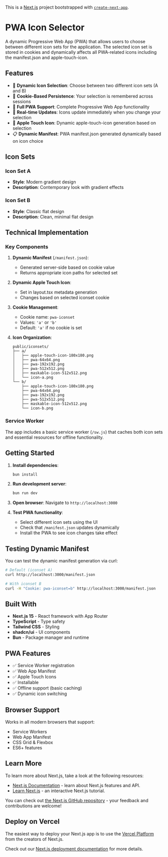 This is a [Next.js](https://nextjs.org) project bootstrapped with [`create-next-app`](https://nextjs.org/docs/app/api-reference/cli/create-next-app).

# PWA Icon Selector

A dynamic Progressive Web App (PWA) that allows users to choose between different icon sets for the application. The selected icon set is stored in cookies and dynamically affects all PWA-related icons including the manifest.json and apple-touch-icon.

## Features

- 🎨 **Dynamic Icon Selection**: Choose between two different icon sets (A and B)
- 🍪 **Cookie-Based Persistence**: Your selection is remembered across sessions
- 📱 **Full PWA Support**: Complete Progressive Web App functionality
- 🔄 **Real-time Updates**: Icons update immediately when you change your selection
- 🍎 **Apple Touch Icon**: Dynamic apple-touch-icon generation based on selection
- 📋 **Dynamic Manifest**: PWA manifest.json generated dynamically based on icon choice

## Icon Sets

### Icon Set A
- **Style**: Modern gradient design
- **Description**: Contemporary look with gradient effects

### Icon Set B  
- **Style**: Classic flat design
- **Description**: Clean, minimal flat design

## Technical Implementation

### Key Components

1. **Dynamic Manifest** (`/manifest.json`): 
   - Generated server-side based on cookie value
   - Returns appropriate icon paths for selected set

2. **Dynamic Apple Touch Icon**:
   - Set in layout.tsx metadata generation
   - Changes based on selected iconset cookie

3. **Cookie Management**:
   - Cookie name: `pwa-iconset`
   - Values: `'a'` or `'b'`
   - Default: `'a'` if no cookie is set

4. **Icon Organization**:
   ```
   public/iconsets/
   ├── a/
   │   ├── apple-touch-icon-180x180.png
   │   ├── pwa-64x64.png
   │   ├── pwa-192x192.png
   │   ├── pwa-512x512.png
   │   ├── maskable-icon-512x512.png
   │   └── icon-a.png
   └── b/
       ├── apple-touch-icon-180x180.png
       ├── pwa-64x64.png
       ├── pwa-192x192.png
       ├── pwa-512x512.png
       ├── maskable-icon-512x512.png
       └── icon-b.png
   ```

### Service Worker

The app includes a basic service worker (`/sw.js`) that caches both icon sets and essential resources for offline functionality.

## Getting Started

1. **Install dependencies**:
   ```bash
   bun install
   ```

2. **Run development server**:
   ```bash
   bun run dev
   ```

3. **Open browser**:
   Navigate to `http://localhost:3000`

4. **Test PWA functionality**:
   - Select different icon sets using the UI
   - Check that `/manifest.json` updates dynamically
   - Install the PWA to see icon changes take effect

## Testing Dynamic Manifest

You can test the dynamic manifest generation via curl:

```bash
# Default (iconset A)
curl http://localhost:3000/manifest.json

# With iconset B
curl -H "Cookie: pwa-iconset=b" http://localhost:3000/manifest.json
```

## Built With

- **Next.js 15** - React framework with App Router
- **TypeScript** - Type safety
- **Tailwind CSS** - Styling
- **shadcn/ui** - UI components
- **Bun** - Package manager and runtime

## PWA Features

- ✅ Service Worker registration
- ✅ Web App Manifest
- ✅ Apple Touch Icons
- ✅ Installable
- ✅ Offline support (basic caching)
- ✅ Dynamic icon switching

## Browser Support

Works in all modern browsers that support:
- Service Workers
- Web App Manifest
- CSS Grid & Flexbox
- ES6+ features

## Learn More

To learn more about Next.js, take a look at the following resources:

- [Next.js Documentation](https://nextjs.org/docs) - learn about Next.js features and API.
- [Learn Next.js](https://nextjs.org/learn) - an interactive Next.js tutorial.

You can check out [the Next.js GitHub repository](https://github.com/vercel/next.js) - your feedback and contributions are welcome!

## Deploy on Vercel

The easiest way to deploy your Next.js app is to use the [Vercel Platform](https://vercel.com/new?utm_medium=default-template&filter=next.js&utm_source=create-next-app&utm_campaign=create-next-app-readme) from the creators of Next.js.

Check out our [Next.js deployment documentation](https://nextjs.org/docs/app/building-your-application/deploying) for more details.
